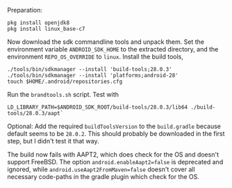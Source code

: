 Preparation:
```
pkg install openjdk8
pkg install linux_base-c7
```
Now download the sdk commandline tools and unpack them.
Set the environment variable `ANDROID_SDK_HOME` to the extracted directory,
and the environment `REPO_OS_OVERRIDE` to `linux`.
Install the build tools,
```
./tools/bin/sdkmanager --install 'build-tools;28.0.3'
./tools/bin/sdkmanager --install 'platforms;android-28'
touch $HOME/.android/repositories.cfg
```
Run the `brandtools.sh` script.
Test with
```
LD_LIBRARY_PATH=$ANDROID_SDK_ROOT/build-tools/28.0.3/lib64 ./build-tools/28.0.3/aapt`
```
Optional:
Add the required `buildToolsVersion` to the `build.gradle` because default seems to be `28.0.2`.
This should probably be downloaded in the first step,
but I didn't test it that way.

The build now fails with AAPT2,
which does check for the OS and doesn't support FreeBSD.
The option `android.enableAapt2=false` is deprecated and ignored,
while `android.useAapt2FromMaven=false` doesn't cover all necessary code-paths in the gradle plugin which check for the OS.
